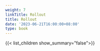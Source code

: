 ```yaml
---
weight: 7
linkTitle: Rollout
title: Rollout
date: '2023-06-21T16:00:00+08:00'
type: book
---
```


{{< list_children show_summary="false">}}
